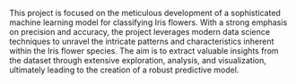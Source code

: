 This project is focused on the meticulous development of a sophisticated machine learning model for classifying Iris flowers. With a strong emphasis on precision and accuracy, the project leverages modern data science techniques to unravel the intricate patterns and characteristics inherent within the Iris flower species. The aim is to extract valuable insights from the dataset through extensive exploration, analysis, and visualization, ultimately leading to the creation of a robust predictive model.
